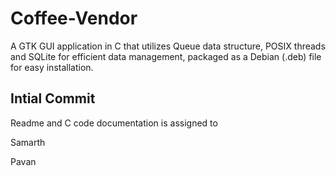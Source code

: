 # Coffee-Vendor

A GTK GUI application in C that utilizes Queue data structure, POSIX threads and SQLite for efficient data management, packaged as a Debian (.deb) file for easy installation.

## Intial Commit

Readme and C code documentation is assigned to

Samarth

Pavan
